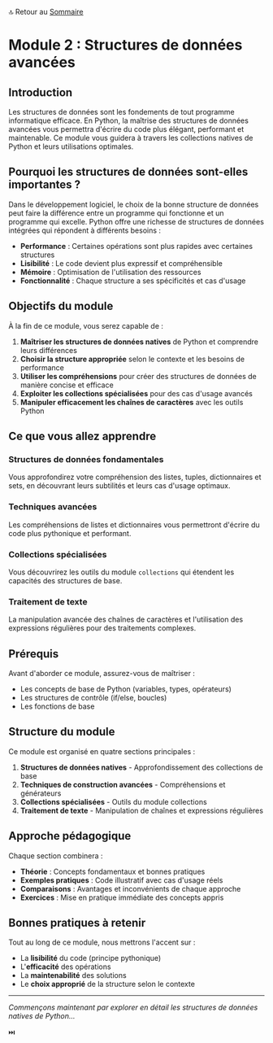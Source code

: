 🔝 Retour au [Sommaire](/SOMMAIRE.md)

# Module 2 : Structures de données avancées

## Introduction

Les structures de données sont les fondements de tout programme informatique efficace. En Python, la maîtrise des structures de données avancées vous permettra d'écrire du code plus élégant, performant et maintenable. Ce module vous guidera à travers les collections natives de Python et leurs utilisations optimales.

## Pourquoi les structures de données sont-elles importantes ?

Dans le développement logiciel, le choix de la bonne structure de données peut faire la différence entre un programme qui fonctionne et un programme qui excelle. Python offre une richesse de structures de données intégrées qui répondent à différents besoins :

- **Performance** : Certaines opérations sont plus rapides avec certaines structures
- **Lisibilité** : Le code devient plus expressif et compréhensible
- **Mémoire** : Optimisation de l'utilisation des ressources
- **Fonctionnalité** : Chaque structure a ses spécificités et cas d'usage

## Objectifs du module

À la fin de ce module, vous serez capable de :

1. **Maîtriser les structures de données natives** de Python et comprendre leurs différences
2. **Choisir la structure appropriée** selon le contexte et les besoins de performance
3. **Utiliser les compréhensions** pour créer des structures de données de manière concise et efficace
4. **Exploiter les collections spécialisées** pour des cas d'usage avancés
5. **Manipuler efficacement les chaînes de caractères** avec les outils Python

## Ce que vous allez apprendre

### Structures de données fondamentales
Vous approfondirez votre compréhension des listes, tuples, dictionnaires et sets, en découvrant leurs subtilités et leurs cas d'usage optimaux.

### Techniques avancées
Les compréhensions de listes et dictionnaires vous permettront d'écrire du code plus pythonique et performant.

### Collections spécialisées
Vous découvrirez les outils du module `collections` qui étendent les capacités des structures de base.

### Traitement de texte
La manipulation avancée des chaînes de caractères et l'utilisation des expressions régulières pour des traitements complexes.

## Prérequis

Avant d'aborder ce module, assurez-vous de maîtriser :
- Les concepts de base de Python (variables, types, opérateurs)
- Les structures de contrôle (if/else, boucles)
- Les fonctions de base

## Structure du module

Ce module est organisé en quatre sections principales :

1. **Structures de données natives** - Approfondissement des collections de base
2. **Techniques de construction avancées** - Compréhensions et générateurs
3. **Collections spécialisées** - Outils du module collections
4. **Traitement de texte** - Manipulation de chaînes et expressions régulières

## Approche pédagogique

Chaque section combinera :
- **Théorie** : Concepts fondamentaux et bonnes pratiques
- **Exemples pratiques** : Code illustratif avec cas d'usage réels
- **Comparaisons** : Avantages et inconvénients de chaque approche
- **Exercices** : Mise en pratique immédiate des concepts appris

## Bonnes pratiques à retenir

Tout au long de ce module, nous mettrons l'accent sur :
- La **lisibilité** du code (principe pythonique)
- L'**efficacité** des opérations
- La **maintenabilité** des solutions
- Le **choix approprié** de la structure selon le contexte

---

*Commençons maintenant par explorer en détail les structures de données natives de Python...*

⏭️


